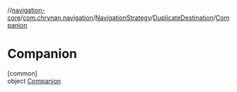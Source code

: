 //[navigation-core](../../../../../index.md)/[com.chrynan.navigation](../../../index.md)/[NavigationStrategy](../../index.md)/[DuplicateDestination](../index.md)/[Companion](index.md)

# Companion

[common]\
object [Companion](index.md)
